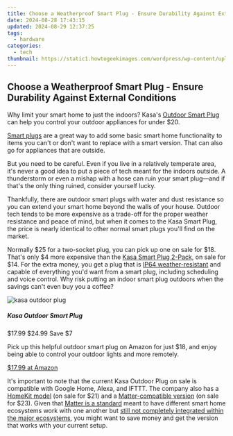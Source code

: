 ```yaml
---
title: Choose a Weatherproof Smart Plug - Ensure Durability Against External Conditions
date: 2024-08-28 17:43:15
updated: 2024-08-29 12:37:25
tags:
  - hardware
categories:
  - tech
thumbnail: https://static1.howtogeekimages.com/wordpress/wp-content/uploads/2024/08/kasa-outdoors.png
---
```


## Choose a Weatherproof Smart Plug - Ensure Durability Against External Conditions

Why limit your smart home to just the indoors? Kasa's [Outdoor Smart Plug](https://www.amazon.com/dp/B0CVMXZMDM?th=1&tag=hotoge-20&ascsubtag=UUhtgUeUpU2004863&asc%5Frefurl=https%3A%2F%2Fwww.howtogeek.com%2Fdont-use-any-smart-plug-outside%2F&asc%5Fcampaign=Affiliate) can help you control your outdoor appliances for under $20.

[Smart plugs](https://android-location-track.techidaily.com/2-ways-to-monitor-huawei-nova-y71-activity-drfone-by-drfone-virtual-android/) are a great way to add some basic smart home functionality to items you can't or don't want to replace with a smart version. That can also go for appliances that are outside.

 But you need to be careful. Even if you live in a relatively temperate area, it's never a good idea to put a piece of tech meant for the indoors outside. A thunderstorm or even a mishap with a hose can ruin your smart plug—and if that's the only thing ruined, consider yourself lucky.

 Thankfully, there are outdoor smart plugs with water and dust resistance so you can extend your smart home beyond the walls of your house. Outdoor tech tends to be more expensive as a trade-off for the proper weather resistance and peace of mind, but when it comes to the Kasa Smart Plug, the price is nearly identical to other normal smart plugs you'll find on the market.

 Normally $25 for a two-socket plug, you can pick up one on sale for $18\. That's only $4 more expensive than the [Kasa Smart Plug 2-Pack](https://www.amazon.com/TP-LINK-HS103P2-Required-Google-Assistant/dp/B07B8W2KHZ?tag=hotoge-20&ascsubtag=UUhtgUeUpU2004863&asc%5Frefurl=https%3A%2F%2Fwww.howtogeek.com%2Fdont-use-any-smart-plug-outside%2F&asc%5Fcampaign=Affiliate), on sale for $14\. For the extra money, you get a plug that is [IP64 weather-resistant](https://android-pokemon-go.techidaily.com/in-2024-how-pgsharp-save-you-from-ban-while-spoofing-pokemon-go-on-tecno-pop-8-drfone-by-drfone-virtual-android/) and capable of everything you'd want from a smart plug, including scheduling and voice control. Why risk putting an indoor smart plug outdoors when the savings can't even buy you a coffee?

![kasa outdoor plug](https://static1.howtogeekimages.com/wordpress/wp-content/uploads/2024/08/kasa-outdoor-plug.png) 

#####  Kasa Outdoor Smart Plug

$17.99 $24.99 Save $7 

Pick up this helpful outdoor smart plug on Amazon for just $18, and enjoy being able to control your outdoor lights and more remotely.

[$17.99 at Amazon](https://www.amazon.com/dp/B091FXH2FR?th=1&tag=hotoge-20&ascsubtag=UUhtgUeUpU2004863&asc%5Frefurl=https%3A%2F%2Fwww.howtogeek.com%2Fdont-use-any-smart-plug-outside%2F&asc%5Fcampaign=Affiliate) 

 It's important to note that the current Kasa Outdoor Plug on sale is compatible with Google Home, Alexa, and IFTTT. The company also has a [HomeKit model](https://www.amazon.com/dp/B0BMWLH7X1?th=1&tag=hotoge-20&ascsubtag=UUhtgUeUpU2004863&asc%5Frefurl=https%3A%2F%2Fwww.howtogeek.com%2Fdont-use-any-smart-plug-outside%2F&asc%5Fcampaign=Affiliate) (on sale for $21) and a [Matter-compatible version](https://www.amazon.com/dp/B0CVMXZMDM?th=1&tag=hotoge-20&ascsubtag=UUhtgUeUpU2004863&asc%5Frefurl=https%3A%2F%2Fwww.howtogeek.com%2Fdont-use-any-smart-plug-outside%2F&asc%5Fcampaign=Affiliate) (on sale for $23). Given that [Matter is a standard](https://win-howtos.techidaily.com/1723204109263-how-to-get-your-laptops-usb-mouse-working-again-step-by-step-fixes/) meant to have different smart home ecosystems work with one another but [still not completely integrated within the major ecosystems](https://youtube-sure.techidaily.com/024-approved-unlocking-the-vault-the-wealth-of-mr-beast/), you might want to save money and get the version that works with your current setup.

<ins class="adsbygoogle"
     style="display:block"
     data-ad-format="autorelaxed"
     data-ad-client="ca-pub-7571918770474297"
     data-ad-slot="1223367746"></ins>



<ins class="adsbygoogle"
     style="display:block"
     data-ad-client="ca-pub-7571918770474297"
     data-ad-slot="8358498916"
     data-ad-format="auto"
     data-full-width-responsive="true"></ins>

